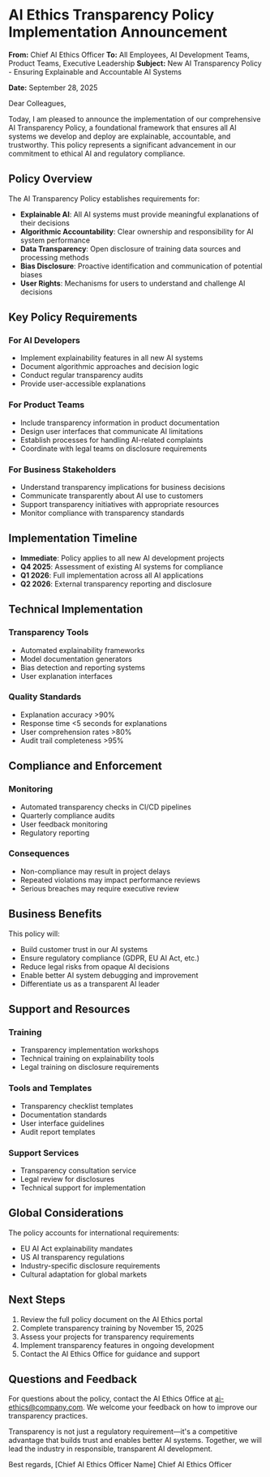 # AI Ethics Transparency Policy Implementation Announcement

**From:** Chief AI Ethics Officer
**To:** All Employees, AI Development Teams, Product Teams, Executive Leadership
**Subject:** New AI Transparency Policy - Ensuring Explainable and Accountable AI Systems

**Date:** September 28, 2025

Dear Colleagues,

Today, I am pleased to announce the implementation of our comprehensive AI Transparency Policy, a foundational framework that ensures all AI systems we develop and deploy are explainable, accountable, and trustworthy. This policy represents a significant advancement in our commitment to ethical AI and regulatory compliance.

## Policy Overview

The AI Transparency Policy establishes requirements for:

- **Explainable AI**: All AI systems must provide meaningful explanations of their decisions
- **Algorithmic Accountability**: Clear ownership and responsibility for AI system performance
- **Data Transparency**: Open disclosure of training data sources and processing methods
- **Bias Disclosure**: Proactive identification and communication of potential biases
- **User Rights**: Mechanisms for users to understand and challenge AI decisions

## Key Policy Requirements

### For AI Developers
- Implement explainability features in all new AI systems
- Document algorithmic approaches and decision logic
- Conduct regular transparency audits
- Provide user-accessible explanations

### For Product Teams
- Include transparency information in product documentation
- Design user interfaces that communicate AI limitations
- Establish processes for handling AI-related complaints
- Coordinate with legal teams on disclosure requirements

### For Business Stakeholders
- Understand transparency implications for business decisions
- Communicate transparently about AI use to customers
- Support transparency initiatives with appropriate resources
- Monitor compliance with transparency standards

## Implementation Timeline

- **Immediate**: Policy applies to all new AI development projects
- **Q4 2025**: Assessment of existing AI systems for compliance
- **Q1 2026**: Full implementation across all AI applications
- **Q2 2026**: External transparency reporting and disclosure

## Technical Implementation

### Transparency Tools
- Automated explainability frameworks
- Model documentation generators
- Bias detection and reporting systems
- User explanation interfaces

### Quality Standards
- Explanation accuracy >90%
- Response time <5 seconds for explanations
- User comprehension rates >80%
- Audit trail completeness >95%

## Compliance and Enforcement

### Monitoring
- Automated transparency checks in CI/CD pipelines
- Quarterly compliance audits
- User feedback monitoring
- Regulatory reporting

### Consequences
- Non-compliance may result in project delays
- Repeated violations may impact performance reviews
- Serious breaches may require executive review

## Business Benefits

This policy will:

- Build customer trust in our AI systems
- Ensure regulatory compliance (GDPR, EU AI Act, etc.)
- Reduce legal risks from opaque AI decisions
- Enable better AI system debugging and improvement
- Differentiate us as a transparent AI leader

## Support and Resources

### Training
- Transparency implementation workshops
- Technical training on explainability tools
- Legal training on disclosure requirements

### Tools and Templates
- Transparency checklist templates
- Documentation standards
- User interface guidelines
- Audit report templates

### Support Services
- Transparency consultation service
- Legal review for disclosures
- Technical support for implementation

## Global Considerations

The policy accounts for international requirements:

- EU AI Act explainability mandates
- US AI transparency regulations
- Industry-specific disclosure requirements
- Cultural adaptation for global markets

## Next Steps

1. Review the full policy document on the AI Ethics portal
2. Complete transparency training by November 15, 2025
3. Assess your projects for transparency requirements
4. Implement transparency features in ongoing development
5. Contact the AI Ethics Office for guidance and support

## Questions and Feedback

For questions about the policy, contact the AI Ethics Office at ai-ethics@company.com. We welcome your feedback on how to improve our transparency practices.

Transparency is not just a regulatory requirement—it's a competitive advantage that builds trust and enables better AI systems. Together, we will lead the industry in responsible, transparent AI development.

Best regards,
[Chief AI Ethics Officer Name]
Chief AI Ethics Officer

